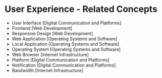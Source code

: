 # User Experience - Related Concepts

- User Interface [Digital Communication and Platforms]
- Frontend [Web Development]
- Responsive Design [Web Development]
- Web Application [Operating Systems and Software]
- Local Application [Operating Systems and Software]
- Operating System [Operating Systems and Software]
- Web Browser [Internet Infrastructure]
- Platform [Digital Communication and Platforms]
- Notification [Digital Communication and Platforms]
- Bandwidth [Internet Infrastructure]
